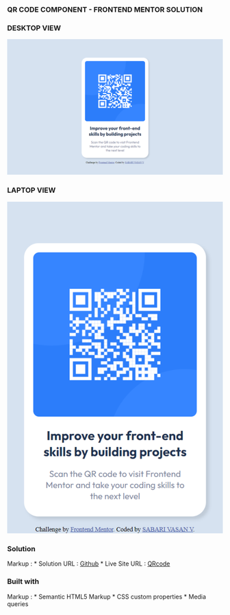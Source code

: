 ### QR CODE COMPONENT - FRONTEND MENTOR SOLUTION

### DESKTOP VIEW

![Desktop view](./solution_screenshot/Desktop%20Design.png)

### LAPTOP VIEW

![Mobile View](./solution_screenshot/Mobile%20Design.png)


### Solution
Markup :     * Solution URL : [Github](https://github.com/Sabari2002/Frontend-mentors/tree/main/qr-code-component/solution_screenshot)
             * Live Site URL : [QRcode](https://qrcode-zeta.vercel.app/)
     
### Built with
Markup :    * Semantic HTML5 Markup
            * CSS custom properties
            * Media queries


